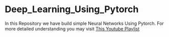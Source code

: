# Deep_Learning_Using_Pytorch
In this Repository we have build simple Neural Networks Using Pytorch. For more detailed understanding you may visit [This Youtube Playlist](https://youtube.com/playlist?list=PLKnIA16_Rmvboy8bmDCjwNHgTaYH2puK7&si=xrH1UFRDdoa6xOHj)
